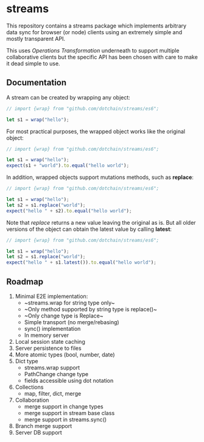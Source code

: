 # streams

This repository contains a streams package which implements arbitrary
data sync for browser (or node) clients using an extremely simple and
mostly transparent API.

This uses *Operations Transformation* underneath to support multiple
collaborative clients but the specific API has been chosen with care
to make it dead simple to use.

## Documentation

A stream can be created by wrapping any object:

```js
// import {wrap} from "github.com/dotchain/streams/es6";

let s1 = wrap("hello");
```

For most practical purposes, the wrapped object works like the original object:

```js
// import {wrap} from "github.com/dotchain/streams/es6";

let s1 = wrap("hello");
expect(s1 + "world").to.equal("hello world");
```

In addition, wrapped objects support mutations methods, such as **replace**:

```js
// import {wrap} from "github.com/dotchain/streams/es6";

let s1 = wrap("hello");
let s2 = s1.replace("world");
expect("hello " + s2).to.equal("hello world");
```

Note that *replace* returns a new value leaving the original as is.
But all older versions of the object can obtain the latest value by
calling **latest**:

```js
// import {wrap} from "github.com/dotchain/streams/es6";

let s1 = wrap("hello");
let s2 = s1.replace("world");
expect("hello " + s1.latest()).to.equal("hello world");
```

## Roadmap

1. Minimal E2E implementation:
    - ~streams.wrap for string type only~
    - ~Only method supported by string type is replace()~
    - ~Only change type is Replace~
    - Simple transport (no merge/rebasing)
    - sync() implementation
    - In memory server
2. Local session state caching
3. Server persistence to files
4. More atomic types (bool, number, date)
5. Dict type
    - streams.wrap support
    - PathChange change type
    - fields accessible using dot notation
7. Collections
    - map, filter, dict, merge
6. Collaboration
    - merge support in change types
    - merge support in stream base class
    - merge support in streams.sync()
7. Branch merge support
8. Server DB support

